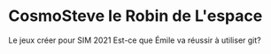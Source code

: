 # CosmoSteve le Robin de L'espace
Le jeux créer pour SIM 2021
Est-ce que Émile va réussir à utiliser git?


